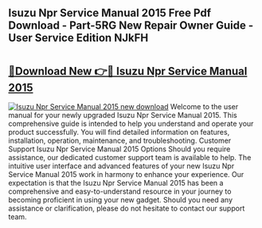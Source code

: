 ## Isuzu Npr Service Manual 2015 Free Pdf Download - Part-5RG New Repair Owner Guide - User Service Edition NJkFH

# <h2><a href="http://bc79441.oget.top/?id=Isuzu+Npr+Service+Manual+2015">🔗Download New 👉🔴 Isuzu Npr Service Manual 2015</a></h2>

[![Isuzu Npr Service Manual 2015 new download](https://i.imgur.com/5g1atiW.png)](http://bc79441.oget.top/?id=Isuzu+Npr+Service+Manual+2015)
Welcome to the user manual for your newly upgraded Isuzu Npr Service Manual 2015. This comprehensive guide is intended to help you understand and operate your product successfully. You will find detailed information on features, installation, operation, maintenance, and troubleshooting. Customer Support Isuzu Npr Service Manual 2015 Options Should you require assistance, our dedicated customer support team is available to help. The intuitive user interface and advanced features of your new Isuzu Npr Service Manual 2015 work in harmony to enhance your experience. Our expectation is that the Isuzu Npr Service Manual 2015 has been a comprehensive and easy-to-understand resource in your journey to becoming proficient in using your new gadget. Should you need any assistance or clarification, please do not hesitate to contact our support team.
